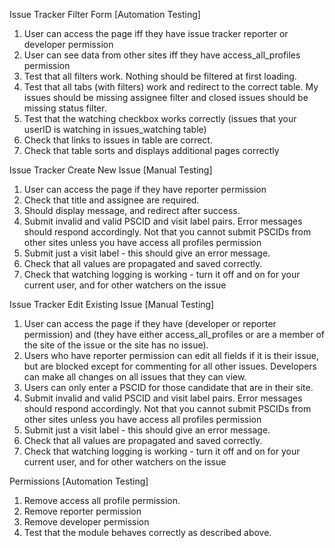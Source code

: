 Issue Tracker Filter Form [Automation Testing]
1. User can access the page iff they have issue tracker reporter or developer permission
2. User can see data from other sites iff they have access_all_profiles permission
3. Test that all filters work. Nothing should be filtered at first loading.
4. Test that all tabs (with filters) work and redirect to the correct table. My issues should be missing assignee filter and closed issues should be missing status filter. 
5. Test that the watching checkbox works correctly (issues that your userID is watching in issues_watching table)
6. Check that links to issues in table are correct.
7. Check that table sorts and displays additional pages correctly 

Issue Tracker Create New Issue [Manual Testing]
1. User can access the page if they have reporter permission
2. Check that title and assignee are required. 
3. Should display message, and redirect after success. 
4. Submit invalid and valid PSCID and visit label pairs. Error messages should respond accordingly. Not that you cannot submit PSCIDs from other sites unless you have access all profiles permission
5. Submit just a visit label - this should give an error message.
6. Check that all values are propagated and saved correctly.
7. Check that watching logging is working - turn it off and on for your current user, and for other watchers on the issue

Issue Tracker Edit Existing Issue [Manual Testing]
1. User can access the page if they have (developer or reporter permission) and (they have either access_all_profiles or are a member of the site of the issue or the site has no issue).
2. Users who have reporter permission can edit all fields if it is their issue, but are blocked except for commenting for all other issues. Developers can make all changes on all issues that they can view. 
3. Users can only enter a PSCID for those candidate that are in their site.
4. Submit invalid and valid PSCID and visit label pairs. Error messages should respond accordingly. Not that you cannot submit PSCIDs from other sites unless you have access all profiles permission
5. Submit just a visit label - this should give an error message.
6. Check that all values are propagated and saved correctly.
7. Check that watching logging is working - turn it off and on for your current user, and for other watchers on the issue


Permissions [Automation Testing]
1. Remove access all profile permission.
2. Remove reporter permission
3. Remove developer permission
4. Test that the module behaves correctly as described above. 
